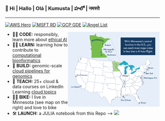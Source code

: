 ### 👋  Hi | Hallo | Olá | Kumusta | హలో | नमस्ते 

---
[![AWS Hero](https://github.com/lynnlangit/lynnlangit/blob/master/badges/aws.svg)](https://aws.amazon.com/developer/community/heroes/lynn-langit/)
[![MSFT RD](https://github.com/lynnlangit/lynnlangit/blob/master/badges/azure.svg)](https://rd.microsoft.com/en-us/lynn-langit) 
[![GCP GDE](https://github.com/lynnlangit/lynnlangit/blob/master/badges/gcp.svg)](https://developers.google.com/community/experts/directory/profile/profile-lynn-langit)
[![Angel List](https://github.com/lynnlangit/lynnlangit/blob/master/badges/angellist.svg)](https://angel.co/u/lynn-langit)

 <img src="https://github.com/lynnlangit/lynnlangit/blob/master/images/where-is-mn.png" width=300 align=right>

- 👩‍💻  **CODE:** responsibly, learn more about [ethical AI](https://github.com/lynnlangit/learning-ethical-ai)
- 👩‍🏫  **LEARN:** learning how to contribute to [computational bionformatics](https://github.com/lynnlangit/TeamTeri)
- 🔭  **BUILD:** genomic-scale [cloud pipelines for genomics](https://lynnlangit.com/2017/09/18/genomic-scale-data-pipelines/)
- 👯  **TEACH:** 25+ cloud & data courses on LinkedIn Learning [cloud topics](https://www.linkedin.com/learning/instructors/lynn-langit)
- 🚴‍♀️ **BIKE:** I live in Minnesota (see map on the right) and love to bike
- 🛠️ **LAUNCH:** a JULIA notebook from this Repo --> <a href="https://mybinder.org/v2/gh/lynnlangit/lynnlangit/HEAD"><img src="https://mybinder.org/badge_logo.svg">
 
  



